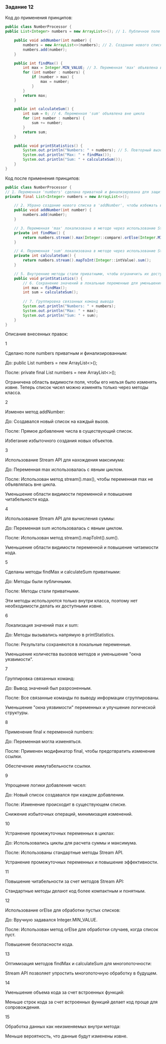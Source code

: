 ### Задание 12

Код до применения принципов:
```java
public class NumberProcessor {
public List<Integer> numbers = new ArrayList<>(); // 1. Публичное поле класса

    public void addNumber(int number) {
        numbers = new ArrayList<>(numbers); // 2. Создание нового списка на каждом вызове
        numbers.add(number);
    }

    public int findMax() {
        int max = Integer.MIN_VALUE; // 3. Переменная 'max' объявлена вне цикла
        for (int number : numbers) {
            if (number > max) {
                max = number;
            }
        }
        return max;
    }

    public int calculateSum() {
        int sum = 0; // 4. Переменная 'sum' объявлена вне цикла
        for (int number : numbers) {
            sum += number;
        }
        return sum;
    }

    public void printStatistics() {
        System.out.println("Numbers: " + numbers); // 5. Повторный вызов методов внутри цикла вывода
        System.out.println("Max: " + findMax());
        System.out.println("Sum: " + calculateSum());
    }
}
```
Код после применения принципов:
```java
public class NumberProcessor {
// 1. Переменная 'numbers' сделана приватной и финализирована для защиты от изменения извне
private final List<Integer> numbers = new ArrayList<>();

    // 2. Убрано создание нового списка в 'addNumber', чтобы избежать избыточных операций
    public void addNumber(int number) {
        numbers.add(number);
    }

    // 3. Переменная 'max' локализована в методе через использование Stream API
    private int findMax() {
        return numbers.stream().max(Integer::compare).orElse(Integer.MIN_VALUE);
    }

    // 4. Переменная 'sum' локализована в методе через использование Stream API
    private int calculateSum() {
        return numbers.stream().mapToInt(Integer::intValue).sum();
    }

    // 5. Внутренние методы стали приватными, чтобы ограничить их доступность только внутри класса
    public void printStatistics() {
        // 6. Сохранение значений в локальные переменные для уменьшения вызовов методов
        int max = findMax();
        int sum = calculateSum();
        
        // 7. Группировка связанных команд вывода
        System.out.println("Numbers: " + numbers);
        System.out.println("Max: " + max);
        System.out.println("Sum: " + sum);
    }
}
```
Описание внесенных правок:

1

Сделано поле numbers приватным и финализированным:

До: public List<Integer> numbers = new ArrayList<>();

После: private final List<Integer> numbers = new ArrayList<>();

Ограничена область видимости поля, чтобы
его нельзя было изменять извне. Теперь список чисел 
можно изменять только через методы класса.

2

Изменен метод addNumber:

До: Создавался новый список на каждый вызов.

После: Прямое добавление числа в существующий список.

Избегание избыточного создания новых 
объектов.

3

Использование Stream API для нахождения максимума:

До: Переменная max использовалась с явным циклом.

После: Использован метод stream().max(), чтобы переменная max не объявлялась вне цикла.

Уменьшение области видимости переменной и повышение читабельности кода.

4

Использование Stream API для вычисления суммы:

До: Переменная sum использовалась с явным циклом.

После: Использован метод stream().mapToInt().sum().

Уменьшение области видимости переменной и повышение читаемости кода.

5

Сделаны методы findMax и calculateSum приватными:

До: Методы были публичными.

После: Методы стали приватными.

Эти методы используются только внутри класса, поэтому нет необходимости делать их доступными извне.

6

Локализация значений max и sum:

До: Методы вызывались напрямую в printStatistics.

После: Результаты сохраняются в локальные переменные.

Уменьшение количества вызовов методов и уменьшение "окна уязвимости".

7

Группировка связанных команд:

До: Вывод значений был разрозненным.

После: Все связанные команды по выводу информации
сгруппированы.

Уменьшение "окна уязвимости" переменных и улучшение логической структуры.

8

Применение final к переменной numbers:

До: Переменная могла изменяться.

После: Применен модификатор final, чтобы предотвратить изменение ссылки.

Обеспечение иммутабельности ссылки.

9

Упрощение логики добавления чисел:

До: Новый список создавался при каждом добавлении.

После: Изменение происходит в существующем списке.

Снижение избыточных операций, минимизация изменений.

10

Устранение промежуточных переменных в циклах:

До: Использовались циклы для расчета суммы и максимума.

После: Использованы стандартные методы Stream API.

Устранение промежуточных переменных и повышение эффективности.

11

Повышение читабельности за счет методов Stream API:

Стандартные методы делают код более компактным и понятным.

12

Использование orElse для обработки пустых списков:

До: Вручную задавался Integer.MIN_VALUE.

После: Использован метод orElse для обработки случаев, когда список пуст.

Повышение безопасности кода.

13

Оптимизация методов findMax и calculateSum для многопоточности:

Stream API позволяет упростить многопоточную обработку в будущем.

14

Уменьшение объема кода за счет встроенных функций:

Меньше строк кода за счет встроенных функций делает код проще для сопровождения.

15

Обработка данных как неизменяемых внутри метода:

Меньше вероятность, что данные будут изменены извне.

